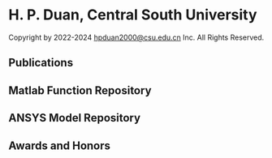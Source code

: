 # H. P. Duan, Central South University
Copyright by 2022-2024 hpduan2000@csu.edu.cn Inc. All Rights Reserved.
## Publications
## Matlab Function Repository
## ANSYS Model Repository
## Awards and Honors